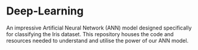# Deep-Learning
An impressive Artificial Neural Network (ANN) model designed specifically for classifying the Iris dataset. This repository houses the code and resources needed to understand and utilise the power of our ANN model.
